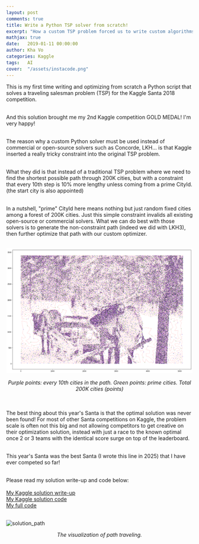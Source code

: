 ```yaml
---
layout: post
comments: true
title: Write a Python TSP solver from scratch!
excerpt: "How a custom TSP problem forced us to write custom algorithms and finally seized rank 8/1874 in Kaggle Santa 2018! (plus an introduction to Kotlin!)"
mathjax: true
date:   2019-01-11 00:00:00
author: Kha Vo
categories: Kaggle
tags:	AI
cover:  "/assets/instacode.png"
---
```


This is my first time writing and optimizing from scratch a Python script that solves a traveling salesman problem (TSP) for the Kaggle Santa 2018 competition. <br><br>

And this solution brought me my 2nd Kaggle competition GOLD MEDAL! I'm very happy! <br><br>

The reason why a custom Python solver must be used instead of commercial or open-source solvers such as Concorde, LKH... is that Kaggle inserted a really tricky constraint into the original TSP problem. <br><br>

What they did is that instead of a traditional TSP problem where we need to find the shortest possible path through 200K cities, but with a constraint that every 10th step is 10% more lengthy unless coming from a prime CityId. (the start city is also appointed) <br><br>

In a nutshell, "prime" CityId here means nothing but just random fixed cities among a forest of 200K cities. Just this simple constraint invalids all existing open-source or commercial solvers. What we can do best with those solvers is to generate the non-constraint path (indeed we did with LKH3), then further optimize that path with our custom optimizer. <br><br>

![solution_visual](/images/santa18_path.png) 
<div style="text-align: center;">
  <em>Purple points: every 10th cities in the path. Green points: prime cities. Total 200K cities (points)</em>
</div>
<br><br>

The best thing about this year's Santa is that the optimal solution was never been found! For most of other Santa competitions on Kaggle, the problem scale is often not this big and not allowing competitors to get creative on their optimization solution, instead with just a race to the known optimal once 2 or 3 teams with the identical score surge on top of the leaderboard.<br><br>

This year's Santa was the best Santa (I wrote this line in 2025) that I have ever competed so far! <br><br>

Please read my solution write-up and code below: <br><br>
[My Kaggle solution write-up](https://www.kaggle.com/competitions/traveling-santa-2018-prime-paths/discussion/77257)<br>
[My Kaggle solution code](https://www.kaggle.com/code/khahuras/super-fast-cumsum-trick-8th-place-demo-solution)<br>
[My full code](https://github.com/voanhkha/Traveling-Santa-2018-Kaggle)<br><br>

![solution_path](/images/santa2018.gif)
<div style="text-align: center;">
  <em>The visualization of path traveling.</em>
</div>
